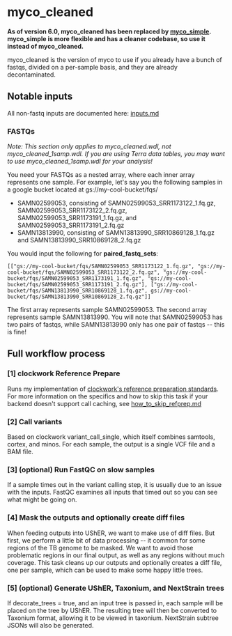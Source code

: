 # myco_cleaned
**As of version 6.0, myco_cleaned has been replaced by [myco_simple](https://dockstore.org/workflows/github.com/aofarrel/myco/myco_simple). myco_simple is more flexible and has a cleaner codebase, so use it instead of myco_cleaned.**

myco_cleaned is the version of myco to use if you already have a bunch of fastqs, divided on a per-sample basis, and they are already decontaminated.

## Notable inputs
All non-fastq inputs are documented here: [inputs.md](./inputs.md)

### FASTQs
*Note: This section only applies to myco_cleaned.wdl, not myco_cleaned_1samp.wdl. If you are using Terra data tables, you may want to use myco_cleaned_1samp.wdl for your analysis!*

You need your FASTQs as a nested array, where each inner array represents one sample. For example, let's say you the following samples in a google bucket located at gs://my-cool-bucket/fqs/
* SAMN02599053, consisting of SAMN02599053_SRR1173122_1.fq.gz, SAMN02599053_SRR1173122_2.fq.gz, SAMN02599053_SRR1173191_1.fq.gz, and SAMN02599053_SRR1173191_2.fq.gz
* SAMN13813990, consisting of SAMN13813990_SRR10869128_1.fq.gz and SAMN13813990_SRR10869128_2.fq.gz

You would input the following for **paired_fastq_sets**:

```
[["gs://my-cool-bucket/fqs/SAMN02599053_SRR1173122_1.fq.gz", "gs://my-cool-bucket/fqs/SAMN02599053_SRR1173122_2.fq.gz", "gs://my-cool-bucket/fqs/SAMN02599053_SRR1173191_1.fq.gz", "gs://my-cool-bucket/fqs/SAMN02599053_SRR1173191_2.fq.gz"], ["gs://my-cool-bucket/fqs/SAMN13813990_SRR10869128_1.fq.gz", gs://my-cool-bucket/fqs/SAMN13813990_SRR10869128_2.fq.gz"]]
```

The first array represents sample SAMN02599053. The second array represents sample SAMN13813990. You will note that SAMN02599053 has two pairs of fastqs, while SAMN13813990 only has one pair of fastqs -- this is fine!

## Full workflow process

### [1] clockwork Reference Prepare
Runs my implementation of [clockwork's reference preparation standards](https://github.com/iqbal-lab-org/clockwork/wiki/Walkthrough-scripts-only#get-and-index-reference-genomes). For more information on the specifics and how to skip this task if your backend doesn't support call caching, see [how_to_skip_refprep.md](./how_to_skip_refprep.md)

### [2] Call variants
Based on clockwork variant_call_single, which itself combines samtools, cortex, and minos. For each sample, the output is a single VCF file and a BAM file.

### [3] (optional) Run FastQC on slow samples
If a sample times out in the variant calling step, it is usually due to an issue with the inputs. FastQC examines all inputs that timed out so you can see what might be going on.

### [4] Mask the outputs and optionally create diff files
When feeding outputs into UShER, we want to make use of diff files. But first, we perform a little bit of data processing -- it common for some regions of the TB genome to be masked. We want to avoid those problematic regions in our final output, as well as any regions without much coverage. This task cleans up our outputs and optionally creates a diff file, one per sample, which can be used to make some happy little trees.

### [5] (optional) Generate UShER, Taxonium, and NextStrain trees
If decorate_trees = true, and an input tree is passed in, each sample will be placed on the tree by UShER. The resulting tree will then be converted to Taxonium format, allowing it to be viewed in taxonium. NextStrain subtree JSONs will also be generated.
